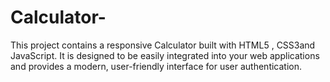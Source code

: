 # Calculator-
This project contains a responsive Calculator built with HTML5 , CSS3and JavaScript. It is designed to be easily integrated into your web applications and provides a modern, user-friendly interface for user authentication.
